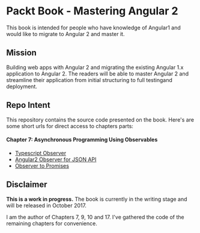# Packt Book - Mastering Angular 2

This book is intended for people who have knowledge of Angular1 and would like to migrate to Angular 2 and master it.

## Mission

Building web apps with Angular 2 and migrating the existing Angular 1.x application to Angular 2. The readers will be able to master Angular 2 and streamline their application from initial structuring to full testingand deployment.

## Repo Intent

This repository contains the source code presented on the book. Here's are some short urls for direct access to chapters parts:

#### Chapter 7: Asynchronous Programming Using Observables
* [Typescript Observer](http://bit.ly/mastering-angular2-chap7-part1)
* [Angular2 Observer for JSON API](http://bit.ly/mastering-angular2-chap7-part2)
* [Observer to Promises](http://bit.ly/mastering-angular2-chap7-part3)


## Disclaimer

**This is a work in progress.** 
The book is currently in the writing stage and will be released in October 2017.

I am the author of Chapters 7, 9, 10 and 17. I've gathered the code of the remaining chapters for convenience. 
